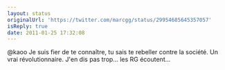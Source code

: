 ```yaml
---
layout: status
originalUrl: 'https://twitter.com/marcgg/status/29954685645357057'
isReply: true
date: 2011-01-25 17:32:08
---
```


@kaoo Je suis fier de te connaître, tu sais te rebeller contre la société. Un vrai révolutionnaire. J'en dis pas trop... les RG écoutent...
